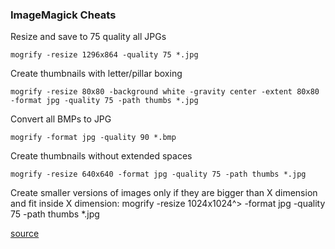 ### ImageMagick Cheats

Resize and save to 75 quality all JPGs
```
mogrify -resize 1296x864 -quality 75 *.jpg
```

Create thumbnails with letter/pillar boxing
```
mogrify -resize 80x80 -background white -gravity center -extent 80x80 -format jpg -quality 75 -path thumbs *.jpg
```

Convert all BMPs to JPG
```
mogrify -format jpg -quality 90 *.bmp
```

Create thumbnails without extended spaces
```
mogrify -resize 640x640 -format jpg -quality 75 -path thumbs *.jpg
```

Create smaller versions of images only if they are bigger than X dimension and fit inside X dimension:
mogrify -resize 1024x1024^> -format jpg -quality 75 -path thumbs *.jpg

[source](http://stackoverflow.com/questions/12433300/imagemagick-how-to-resize-proportionally-with-mogrify-without-a-background)



